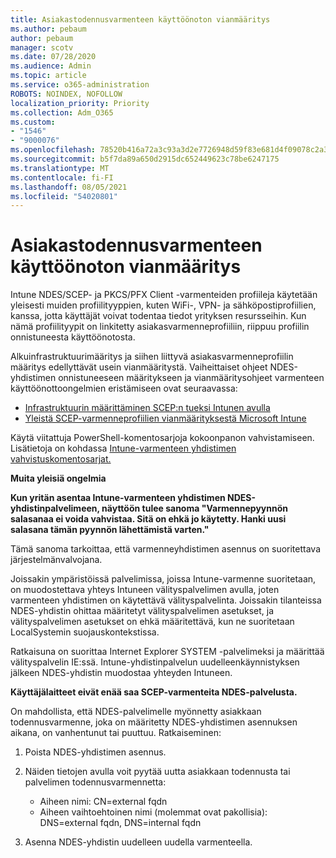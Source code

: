 ```yaml
---
title: Asiakastodennusvarmenteen käyttöönoton vianmääritys
ms.author: pebaum
author: pebaum
manager: scotv
ms.date: 07/28/2020
ms.audience: Admin
ms.topic: article
ms.service: o365-administration
ROBOTS: NOINDEX, NOFOLLOW
localization_priority: Priority
ms.collection: Adm_O365
ms.custom:
- "1546"
- "9000076"
ms.openlocfilehash: 78520b416a72a3c93a3d2e7726948d59f83e681d4f09078c2a3cefac7bf1db3d
ms.sourcegitcommit: b5f7da89a650d2915dc652449623c78be6247175
ms.translationtype: MT
ms.contentlocale: fi-FI
ms.lasthandoff: 08/05/2021
ms.locfileid: "54020801"
---
```

# <a name="troubleshooting-client-authentication-certificate-deployment"></a>Asiakastodennusvarmenteen käyttöönoton vianmääritys

Intune NDES/SCEP- ja PKCS/PFX Client -varmenteiden profiileja käytetään yleisesti muiden profiilityyppien, kuten WiFi-, VPN- ja sähköpostiprofiilien, kanssa, jotta käyttäjät voivat todentaa tiedot yrityksen resursseihin. Kun nämä profiilityypit on linkitetty asiakasvarmenneprofiiliin, riippuu profiilin onnistuneesta käyttöönotosta.

Alkuinfrastruktuurimääritys ja siihen liittyvä asiakasvarmenneprofiilin määritys edellyttävät usein vianmääritystä. Vaiheittaiset ohjeet NDES-yhdistimen onnistuneeseen määritykseen ja vianmääritysohjeet varmenteen käyttöönottoongelmien eristämiseen ovat seuraavassa: 

- [Infrastruktuurin määrittäminen SCEP:n tueksi Intunen avulla](https://support.microsoft.com/help/4459540/troubleshoot-ndes-configuration-for-use-with-intune)
- [Yleistä SCEP-varmenneprofiilien vianmäärityksestä Microsoft Intune](https://support.microsoft.com/help/4457481/troubleshooting-scep-certificate-profile-deployment-in-intune)

Käytä viitattuja PowerShell-komentosarjoja kokoonpanon vahvistamiseen. Lisätietoja on kohdassa [Intune-varmenteen yhdistimen vahvistuskomentosarjat.](https://github.com/microsoftgraph/powershell-intune-samples/tree/master/CertificationAuthority)

  
**Muita yleisiä ongelmia**

**Kun yritän asentaa Intune-varmenteen yhdistimen NDES-yhdistinpalvelimeen, näyttöön tulee sanoma "Varmennepyynnön salasanaa ei voida vahvistaa. Sitä on ehkä jo käytetty. Hanki uusi salasana tämän pyynnön lähettämistä varten."**  

Tämä sanoma tarkoittaa, että varmenneyhdistimen asennus on suoritettava järjestelmänvalvojana.

Joissakin ympäristöissä palvelimissa, joissa Intune-varmenne suoritetaan, on muodostettava yhteys Intuneen välityspalvelimen avulla, joten varmenteen yhdistimen on käytettävä välityspalvelinta. Joissakin tilanteissa NDES-yhdistin ohittaa määritetyt välityspalvelimen asetukset, ja välityspalvelimen asetukset on ehkä määritettävä, kun ne suoritetaan LocalSystemin suojauskontekstissa. 
 
Ratkaisuna on suorittaa Internet Explorer SYSTEM -palvelimeksi ja määrittää välityspalvelin IE:ssä. Intune-yhdistinpalvelun uudelleenkäynnistyksen jälkeen NDES-yhdistin muodostaa yhteyden Intuneen.

**Käyttäjälaitteet eivät enää saa SCEP-varmenteita NDES-palvelusta.**

On mahdollista, että NDES-palvelimelle myönnetty asiakkaan todennusvarmenne, joka on määritetty NDES-yhdistimen asennuksen aikana, on vanhentunut tai puuttuu. Ratkaiseminen: 
 
1. Poista NDES-yhdistimen asennus.  
2. Näiden tietojen avulla voit pyytää uutta asiakkaan todennusta tai palvelimen todennusvarmennetta: 
 
    - Aiheen nimi: CN=external fqdn  
    - Aiheen vaihtoehtoinen nimi (molemmat ovat pakollisia): DNS=external fqdn, DNS=internal fqdn 
 
3. Asenna NDES-yhdistin uudelleen uudella varmenteella.